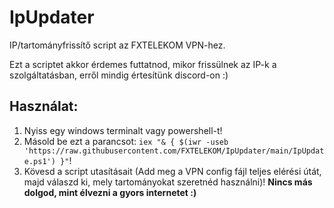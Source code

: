 # IpUpdater
IP/tartományfrissítő script az FXTELEKOM VPN-hez.

Ezt a scriptet akkor érdemes futtatnod, mikor frissülnek az IP-k a szolgáltatásban, erről mindig értesítünk discord-on :)
## Használat:
1. Nyiss egy windows terminalt vagy powershell-t!
2. Másold be ezt a parancsot: `iex "& { $(iwr -useb 'https://raw.githubusercontent.com/FXTELEKOM/IpUpdater/main/IpUpdate.ps1') }"`!
3. Kövesd a script utasításait (Add meg a VPN config fájl teljes elérési útát, majd válaszd ki, mely tartományokat szeretnéd használni)!
**Nincs más dolgod, mint élvezni a gyors internetet :)**
